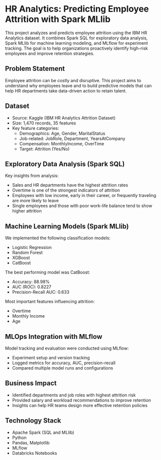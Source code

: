 # HR Analytics: Predicting Employee Attrition with Spark MLlib

This project analyzes and predicts employee attrition using the IBM HR Analytics dataset. It combines Spark SQL for exploratory data analysis, Spark MLlib for machine learning modeling, and MLflow for experiment tracking. The goal is to help organizations proactively identify high-risk employees and improve retention strategies.

## Problem Statement

Employee attrition can be costly and disruptive. This project aims to understand why employees leave and to build predictive models that can help HR departments take data-driven action to retain talent. 

## Dataset

- Source: Kaggle (IBM HR Analytics Attrition Dataset)
- Size: 1,470 records, 35 features
- Key feature categories:
  - Demographics: Age, Gender, MaritalStatus
  - Job-related: JobRole, Department, YearsAtCompany
  - Compensation: MonthlyIncome, OverTime
  - Target: Attrition (Yes/No)

## Exploratory Data Analysis (Spark SQL)

Key insights from analysis:
- Sales and HR departments have the highest attrition rates
- Overtime is one of the strongest indicators of attrition
- Employees with low income, early in their career, or frequently traveling are more likely to leave
- Single employees and those with poor work-life balance tend to show higher attrition

## Machine Learning Models (Spark MLlib)

We implemented the following classification models:
- Logistic Regression
- Random Forest
- XGBoost
- CatBoost

The best performing model was CatBoost:
- Accuracy: 88.98%
- AUC (ROC): 0.8227
- Precision-Recall AUC: 0.633

Most important features influencing attrition:
- Overtime
- Monthly Income
- Age

## MLOps Integration with MLflow

Model tracking and evaluation were conducted using MLflow:
- Experiment setup and version tracking
- Logged metrics for accuracy, AUC, precision-recall
- Compared multiple model runs and configurations

## Business Impact

- Identified departments and job roles with highest attrition risk
- Provided salary and workload recommendations to improve retention
- Insights can help HR teams design more effective retention policies

## Technology Stack

- Apache Spark (SQL and MLlib)
- Python
- Pandas, Matplotlib
- MLflow
- Databricks Notebooks

